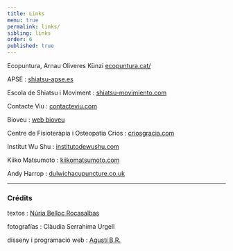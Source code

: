 ```yaml
---
title: Links
menu: true
permalink: links/
sibling: links
order: 6
published: true
---
```


Ecopuntura, Arnau Oliveres Künzi
[ecopuntura.cat/](https://ecopuntura.cat/)

APSE
: [shiatsu-apse.es](http://www.shiatsu-apse.es)

Escola de Shiatsu i Moviment
: [shiatsu-movimiento.com](http://www.shiatsu-movimiento.com)

Contacte Viu
: [contacteviu.com](http://www.contacteviu.com)

Bioveu
: [web bioveu](http://www.txellsota.wix.com/bioveu)

Centre de Fisioteràpia i Osteopatia Crios
: [criosgracia.com](http://www.criosgracia.com/)

Institut Wu Shu
: [institutodewushu.com](http://www.institutodewushu.com/)

Kiiko Matsumoto
: [kiikomatsumoto.com](http://www.kiikomatsumoto.com/)

Andy Harrop
: [dulwichacupuncture.co.uk](http://www.dulwichacupuncture.co.uk)

---

### Crédits

textos
: [Núria Belloc Rocasalbas](http://nuriabelloc.com)

fotografías
: Clàudia Serrahima Urgell

disseny i programació web
: [Agustí B.R.](http://www.agusti.cat)
